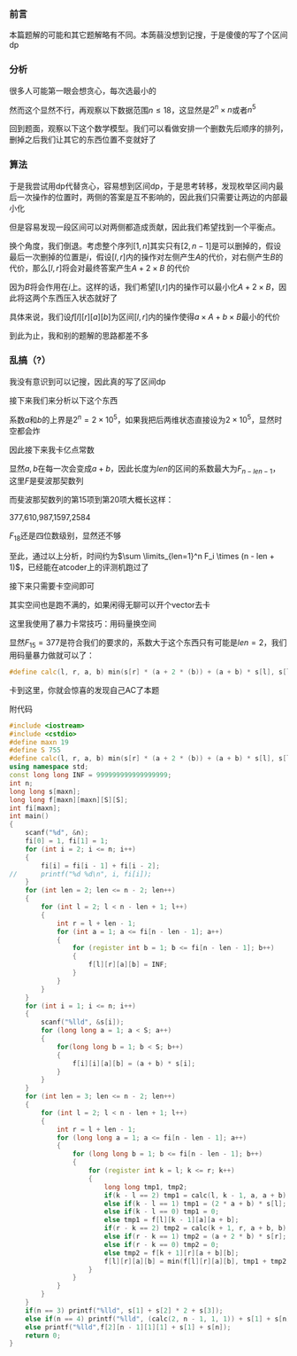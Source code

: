 ### 前言

本篇题解的可能和其它题解略有不同。本蒟蒻没想到记搜，于是傻傻的写了个区间dp

### 分析

很多人可能第一眼会想贪心，每次选最小的

然而这个显然不行，再观察以下数据范围$n\le 18$，这显然是$2^n \times n$或者$n^5$

回到题面，观察以下这个数学模型。我们可以看做安排一个删数先后顺序的排列，删掉之后我们让其它的东西位置不变就好了

### 算法

于是我尝试用dp代替贪心，容易想到区间dp，于是思考转移，发现枚举区间内最后一次操作的位置时，两侧的答案是互不影响的，因此我们只需要让两边的内部最小化

但是容易发现一段区间可以对两侧都造成贡献，因此我们希望找到一个平衡点。

换个角度，我们倒退。考虑整个序列$[1,n]$其实只有$[2,n-1]$是可以删掉的，假设最后一次删掉的位置是$i$，假设$[l,r]$内的操作对左侧产生$A$的代价，对右侧产生$B$的代价，那么$[l,r]$将会对最终答案产生$A+2\times B$ 的代价

因为$B$将会作用在$i$上。这样的话，我们希望[l,r]内的操作可以最小化$A+2\times B$，因此将这两个东西压入状态就好了

具体来说，我们设$f[l][r][a][b]$为区间$[l,r]$内的操作使得$a\times A + b \times B$最小的代价

到此为止，我和别的题解的思路都差不多

### 乱搞（?）

我没有意识到可以记搜，因此真的写了区间dp

接下来我们来分析以下这个东西

系数$a$和$b$的上界是$2^n=2\times 10^5$，如果我把后两维状态直接设为$2\times 10^5$，显然时空都会炸

因此接下来我卡亿点常数

显然$a,b$在每一次会变成$a+b$，因此长度为$len$的区间的系数最大为$F_{n-len-1}$，这里$F$是斐波那契数列

而斐波那契数列的第15项到第20项大概长这样：

377,610,987,1597,2584

$F_{18}$还是四位数级别，显然还不够

至此，通过以上分析，时间约为$\sum \limits_{len=1}^n F_i \times (n - len + 1)$，已经能在atcoder上的评测机跑过了

接下来只需要卡空间即可

其实空间也是跑不满的，如果闲得无聊可以开个vector去卡

这里我使用了暴力卡常技巧：用码量换空间

显然$F_{15}=377$是符合我们的要求的，系数大于这个东西只有可能是$len = 2$，我们用码量暴力做就可以了：

```cpp
#define calc(l, r, a, b) min(s[r] * (a + 2 * (b)) + (a + b) * s[l], s[l] * ((a) * 2 + b) + (a + b) * s[r])
```
卡到这里，你就会惊喜的发现自己AC了本题

附代码
```cpp
#include <iostream>
#include <cstdio>
#define maxn 19
#define S 755
#define calc(l, r, a, b) min(s[r] * (a + 2 * (b)) + (a + b) * s[l], s[l] * ((a) * 2 + b) + (a + b) * s[r])
using namespace std;
const long long INF = 999999999999999999;
int n;
long long s[maxn];
long long f[maxn][maxn][S][S];
int fi[maxn];
int main()
{
	scanf("%d", &n);
	fi[0] = 1, fi[1] = 1;
	for (int i = 2; i <= n; i++)
	{
		fi[i] = fi[i - 1] + fi[i - 2];
//		printf("%d %d\n", i, fi[i]);
	}
	for (int len = 2; len <= n - 2; len++)
	{
		for (int l = 2; l < n - len + 1; l++)
		{
			int r = l + len - 1;
			for (int a = 1; a <= fi[n - len - 1]; a++)
			{
				for (register int b = 1; b <= fi[n - len - 1]; b++)
				{
					f[l][r][a][b] = INF;
				}
			}
		}
	}
	for (int i = 1; i <= n; i++)
	{
		scanf("%lld", &s[i]);
		for (long long a = 1; a < S; a++)
		{
			for(long long b = 1; b < S; b++)
			{
				f[i][i][a][b] = (a + b) * s[i];
			}
		}
	}
	for (int len = 3; len <= n - 2; len++)
	{
		for (int l = 2; l < n - len + 1; l++)
		{
			int r = l + len - 1;
			for (long long a = 1; a <= fi[n - len - 1]; a++)
			{
				for (long long b = 1; b <= fi[n - len - 1]; b++)
				{
					for (register int k = l; k <= r; k++)
					{
						long long tmp1, tmp2;
						if(k - l == 2) tmp1 = calc(l, k - 1, a, a + b);
						else if(k - l == 1) tmp1 = (2 * a + b) * s[l];
						else if(k - l == 0) tmp1 = 0;
						else tmp1 = f[l][k - 1][a][a + b];
						if(r - k == 2) tmp2 = calc(k + 1, r, a + b, b);
						else if(r - k == 1) tmp2 = (a + 2 * b) * s[r];
						else if(r - k == 0) tmp2 = 0;
						else tmp2 = f[k + 1][r][a + b][b];
						f[l][r][a][b] = min(f[l][r][a][b], tmp1 + tmp2 + (a + b) * s[k]);
					}
				}
			}
		}
	}
	if(n == 3) printf("%lld", s[1] + s[2] * 2 + s[3]);
	else if(n == 4) printf("%lld", (calc(2, n - 1, 1, 1)) + s[1] + s[n]);
	else printf("%lld",f[2][n - 1][1][1] + s[1] + s[n]);
	return 0;
}
```